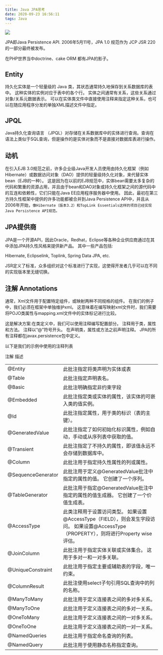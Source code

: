 ```yaml
---
title: Java JPA思考
date: 2020-09-23 16:56:11
tags: Java
---
```


![](http://img.rc5j.cn/blog20200923170827.png)

JPA即Java Persistence API. 2006年5月11号，JPA 1.0 规范作为 JCP JSR 220 的一部分最终被发布。

在PHP世界当中doctrine、cake ORM 都有JPA的影子。

## Entity

持久化实体是一个轻量级的 Java 类，其状态通常持久地保存到关系数据库的表中。 这种实体的实例对应于表中的各个行。 实体之间通常有关系，这些关系通过对象/关系元数据表示。 可以在实体类文件中直接使用注释来指定这种关系，也可以在随应用程序分发的单独XML描述文件中指定。

## JPQL

Java持久化查询语言 （JPQL）对存储在关系数据库中的实体进行查询。查询在语法上类似于SQL查询，但是操作的是实体对象而不是直接对数据库表进行操作。

## 动机

在引入EJB 3.0规范之前，许多企业级Java开发人员使用由持久化框架（例如Hibernate）或数据访问对象（DAO）提供的轻量级持久化对象，来代替实体bean（EJB的一种）。 这是因为在以前的EJB规范中，实体bean需要太多复杂的代码和繁重的资源占用，并且由于bean和DAO对象或持久化框架之间的源代码中的互连和依赖性，它们只能在Java EE应用程序服务器中使用。 因此，最初在第三方持久性框架中提供的许多功能都被合并到Java Persistence API中，并且从2006年开始，`像Hibernate（版本3.2）和TopLink Essentials这样的项目已经实现Java Persistence API规范。`

## JPA提供商

JPA是一个开源API，因此Oracle，Redhat，Eclipse等各种企业供应商通过在其中添加JPA持久性风格来提供新产品。 其中一些产品包括:

Hibernate, Eclipselink, Toplink, Spring Data JPA, etc.

JSR定义了标准，众多组织对这个标准进行了实现，这使得开发者几乎可以在不同的实现版本里无缝切换。

## 注解 Annotations

通常，Xml文件用于配置特定组件，或映射两种不同规格的组件。 在我们的例子中，我们必须在框架中单独维护xml。 这意味着在编写映射xml文件时，我们需要将POJO类属性与mapping.xml文件中的实体标记进行比较。

这是解决方案:在类定义中，我们可以使用注释编写配置部分。 注释用于类，属性和方法。 注释以“@”符号开头。 在声明类，属性或方法之前声明注释。 JPA的所有注释都在javax.persistence包中定义。

以下是我们的示例中使用的注释列表

注解	描述

|  |  |
| --- | --- |
|@Entity|	此批注指定将类声明为实体或表|
|@Table|	此批注指定声明表名。|
|@Basic |	此批注明确指定非约束字段|
|@Embedded|	此批注指定类或实体的属性，该实体的可嵌入类的值实例。|
|@Id|	此批注指定属性，用于类的标识（表的主键）。|
|@GeneratedValue|	此批注指定了如何初始化标识属性，例如自动，手动或从序列表中获取的值。|
|@Transient |	此批注指定了不持久的属性，即该值永远不会存储到数据库中。|
|@Column	|此批注用于指定持久性属性的列或属性。|
|@SequenceGenerator	|此批注用于定义@GeneratedValue批注中指定的属性的值。 它创建了一个序列。|
|@TableGenerator|	此批注用于指定@GeneratedValue批注中指定的属性的值生成器。 它创建了一个价值生成表。|
|@AccessType|	此类注释用于设置访问类型。 如果设置@AccessType（FIELD），则会发生字段访问。 如果设置@AccessType（PROPERTY），则将进行Property wise评估。|
|@JoinColumn	|此批注用于指定实体关联或实体集合。 这用于多对一和一对多关联。|
|@UniqueConstraint|	此批注用于指定主要或辅助表的字段，唯一约束。|
|@ColumnResult	|此批注使用select子句引用SQL查询中的列的名称。|
|@ManyToMany|	此批注用于定义连接表之间的多对多关系。|
|@ManyToOne	|此批注用于定义连接表之间的多对一关系。|
|@OneToMany|	此批注用于定义连接表之间的一对多关系。|
|@OneToOne|	此批注用于定义连接表之间的一对一关系。|
|@NamedQueries|	此批注用于指定命名查询的列表。|
|@NamedQuery|	此批注用于使用静态名称指定查询。|



